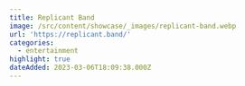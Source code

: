 ```yaml
---
title: Replicant Band
image: /src/content/showcase/_images/replicant-band.webp
url: 'https://replicant.band/'
categories:
  - entertainment
highlight: true
dateAdded: 2023-03-06T18:09:38.000Z
---
```



